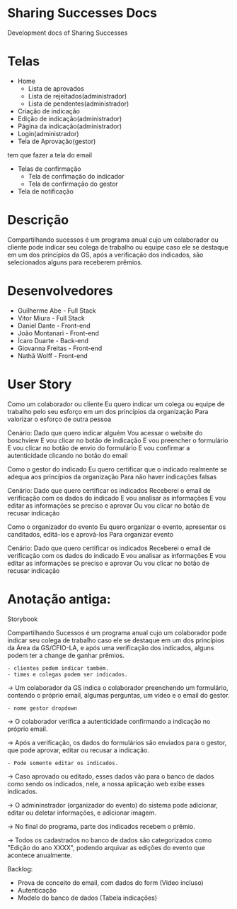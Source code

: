# Sharing Successes Docs
Development docs of Sharing Successes

# Telas

- Home
  - Lista de aprovados
  - Lista de rejeitados(administrador)
  - Lista de pendentes(administrador)
- Criação de indicação
- Edição de indicação(administrador)
- Página da indicação(administrador)
- Login(administrador)
- Tela de Aprovação(gestor)

tem que fazer a tela do email
- Telas de confirmação
  - Tela de confimação do indicador
  - Tela de confirmação do gestor
- Tela de notificação 


# Descrição

Compartilhando sucessos é um programa anual cujo um colaborador ou cliente pode indicar seu colega de trabalho ou equipe caso ele se destaque em um dos princípios da GS, após a verificação dos indicados, são selecionados alguns para receberem prêmios.

# Desenvolvedores

- Guilherme Abe - Full Stack
- Vitor Miura - Full Stack
- Daniel Dante - Front-end
- João Montanari - Front-end
- Ícaro Duarte - Back-end
- Giovanna Freitas - Front-end
- Nathã Wolff - Front-end

# User Story

Como um colaborador ou cliente
Eu quero indicar um colega ou equipe de trabalho pelo seu esforço em um dos princípios da organização
Para valorizar o esforço de outra pessoa

Cenário:
    Dado que quero indicar alguém
    Vou acessar o website do boschview
    E vou clicar no botão de indicação
    E vou preencher o formulário
    E vou clicar no botão de envio do formulário
    E vou confirmar a autenticidade clicando no botão do email

Como o gestor do indicado
Eu quero certificar que o indicado realmente se adequa aos princípios da organização
Para não haver indicações falsas

Cenário:
    Dado que quero certificar os indicados
    Receberei o email de verificação com os dados do indicado
    E vou analisar as informações
    E vou editar as informações se preciso e aprovar
    Ou vou clicar no botão de recusar indicação

Como o organizador do evento
Eu quero organizar o evento, apresentar os canditados, editá-los e aprová-los
Para organizar evento

Cenário:
    Dado que quero certificar os indicados
    Receberei o email de verificação com os dados do indicado
    E vou analisar as informações
    E vou editar as informações se preciso e aprovar
    Ou vou clicar no botão de recusar indicação

# Anotação antiga:

Storybook

Compartilhando Sucessos é um programa anual cujo um colaborador pode indicar seu colega de trabalho caso ele se destaque em um dos princípios da Área da GS/CFIO-LA, e após uma verificação dos indicados, alguns podem ter a change de ganhar prêmios.

	- clientes podem indicar também.
	- times e colegas podem ser indicados.

-> Um colaborador da GS indica o colaborador preenchendo um formulário, contendo o próprio email, algumas perguntas, um vídeo e o email do gestor.

	- nome gestor dropdown

-> O colaborador verifica a autenticidade confirmando a indicação no próprio email.

-> Após a verificação, os dados do formulários são enviados para o gestor, que pode aprovar, editar ou recusar a indicação.

	- Pode somente editar os indicados.

-> Caso aprovado ou editado, esses dados vão para o banco de dados como sendo os indicados, nele, a nossa aplicação web exibe esses indicados.

-> O admininstrador (organizador do evento) do sistema pode adicionar, editar ou deletar informações, e adicionar imagem.

-> No final do programa, parte dos indicados recebem o prêmio.

-> Todos os cadastrados no banco de dados são categorizados como "Edição do ano XXXX", podendo arquivar as edições do evento que acontece anualmente.

Backlog:

- Prova de conceito do email, com dados do form (Video incluso)
- Autenticação
- Modelo do banco de dados (Tabela indicações)


